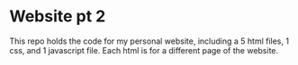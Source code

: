 # Website pt 2

This repo holds the code for my personal website, including a 5 html files, 1 css, and 1 javascript file. Each html is for a different page of the website.